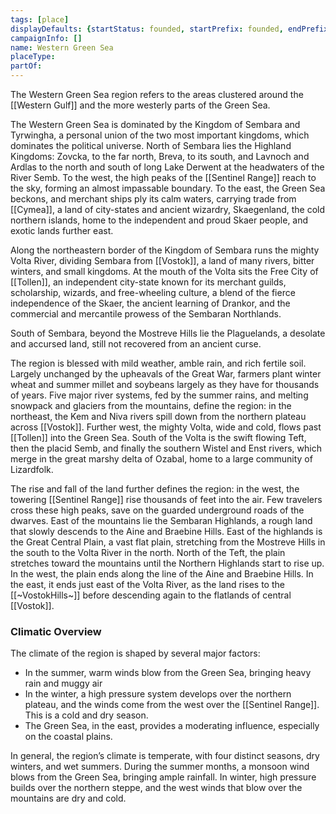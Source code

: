 ```yaml
---
tags: [place]
displayDefaults: {startStatus: founded, startPrefix: founded, endPrefix: destroyed, endStatus: destroyed}
campaignInfo: []
name: Western Green Sea
placeType:
partOf:
---
```


The Western Green Sea region refers to the areas clustered around the [[Western Gulf]] and the more westerly parts of the Green Sea.

The Western Green Sea  is dominated by the Kingdom of Sembara and Tyrwingha, a personal union of the two most important kingdoms, which dominates the political universe. North of Sembara lies the Highland Kingdoms: Zovcka, to the far north, Breva, to its south, and Lavnoch and Ardlas to the north and south of long Lake Derwent at the headwaters of the River Semb. To the west, the high peaks of the [[Sentinel Range]] reach to the sky, forming an almost impassable boundary. To the east, the Green Sea beckons, and merchant ships ply its calm waters, carrying trade from [[Cymea]], a land of city-states and ancient wizardry, Skaegenland, the cold northern islands, home to the independent and proud Skaer people, and exotic lands further east.

Along the northeastern border of the Kingdom of Sembara runs the mighty Volta River, dividing Sembara from [[Vostok]], a land of many rivers, bitter winters, and small kingdoms. At the mouth of the Volta sits the Free City of [[Tollen]], an independent city-state known for its merchant guilds, scholarship, wizards, and free-wheeling culture, a blend of the fierce independence of the Skaer, the ancient learning of Drankor, and the commercial and mercantile prowess of the Sembaran Northlands.  

South of Sembara, beyond the Mostreve Hills lie the Plaguelands, a desolate and accursed land, still not recovered from an ancient curse.

The region is blessed with mild weather, amble rain, and rich fertile soil. Largely unchanged by the upheavals of the Great War, farmers plant winter wheat and summer millet and soybeans largely as they have for thousands of years. Five major river systems, fed by the summer rains, and melting snowpack and glaciers from the mountains, define the region: in the northeast, the Kem and Niva rivers spill down from the northern plateau across [[Vostok]]. Further west, the mighty Volta, wide and cold, flows past [[Tollen]] into the Green Sea. South of the Volta is the swift flowing Teft, then the placid Semb, and finally the southern Wistel and Enst rivers, which merge in the great marshy delta of Ozabal, home to a large community of Lizardfolk.

The rise and fall of the land further defines the region: in the west, the towering [[Sentinel Range]] rise thousands of feet into the air. Few travelers cross these high peaks, save on the guarded underground roads of the dwarves. East of the mountains lie the Sembaran Highlands, a rough land that slowly descends to the Aine and Braebine Hills. East of the highlands is the Great Central Plain, a vast flat plain, stretching from the Mostreve Hills in the south to the Volta River in the north. North of the Teft, the plain stretches toward the mountains until the Northern Highlands start to rise up. In the west, the plain ends along the line of the Aine and Braebine Hills. In the east, it ends just east of the Volta River, as the land rises to the [[~VostokHills~]] before descending again to the flatlands of central [[Vostok]].

### Climatic Overview

The climate of the region is shaped by several major factors:

-   In the summer, warm winds blow from the Green Sea, bringing heavy rain and muggy air   
-   In the winter, a high pressure system develops over the northern plateau, and the winds come from the west over the [[Sentinel Range]]. This is a cold and dry season.
-   The Green Sea, in the east, provides a moderating influence, especially on the coastal plains.

In general, the region’s climate is temperate, with four distinct seasons, dry winters, and wet summers. During the summer months, a monsoon wind blows from the Green Sea, bringing ample rainfall. In winter, high pressure builds over the northern steppe, and the west winds that blow over the mountains are dry and cold.


